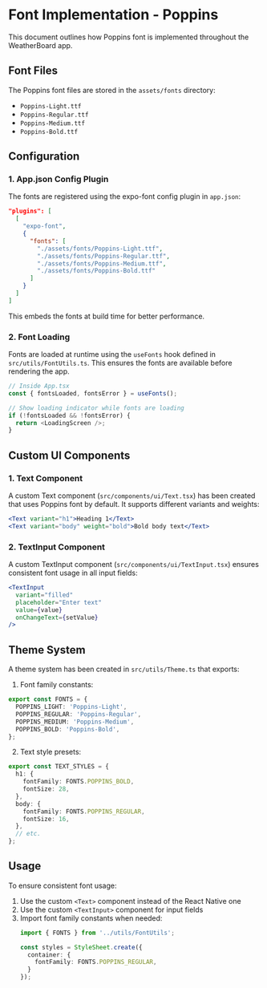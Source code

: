 # Font Implementation - Poppins

This document outlines how Poppins font is implemented throughout the WeatherBoard app.

## Font Files

The Poppins font files are stored in the `assets/fonts` directory:
- `Poppins-Light.ttf`
- `Poppins-Regular.ttf`
- `Poppins-Medium.ttf`
- `Poppins-Bold.ttf`

## Configuration

### 1. App.json Config Plugin

The fonts are registered using the expo-font config plugin in `app.json`:

```json
"plugins": [
  [
    "expo-font",
    {
      "fonts": [
        "./assets/fonts/Poppins-Light.ttf",
        "./assets/fonts/Poppins-Regular.ttf",
        "./assets/fonts/Poppins-Medium.ttf",
        "./assets/fonts/Poppins-Bold.ttf"
      ]
    }
  ]
]
```

This embeds the fonts at build time for better performance.

### 2. Font Loading

Fonts are loaded at runtime using the `useFonts` hook defined in `src/utils/FontUtils.ts`. This ensures the fonts are available before rendering the app.

```typescript
// Inside App.tsx
const { fontsLoaded, fontsError } = useFonts();

// Show loading indicator while fonts are loading
if (!fontsLoaded && !fontsError) {
  return <LoadingScreen />;
}
```

## Custom UI Components

### 1. Text Component

A custom Text component (`src/components/ui/Text.tsx`) has been created that uses Poppins font by default. It supports different variants and weights:

```jsx
<Text variant="h1">Heading 1</Text>
<Text variant="body" weight="bold">Bold body text</Text>
```

### 2. TextInput Component

A custom TextInput component (`src/components/ui/TextInput.tsx`) ensures consistent font usage in all input fields:

```jsx
<TextInput 
  variant="filled"
  placeholder="Enter text" 
  value={value}
  onChangeText={setValue}
/>
```

## Theme System

A theme system has been created in `src/utils/Theme.ts` that exports:

1. Font family constants:
```typescript
export const FONTS = {
  POPPINS_LIGHT: 'Poppins-Light',
  POPPINS_REGULAR: 'Poppins-Regular',
  POPPINS_MEDIUM: 'Poppins-Medium',
  POPPINS_BOLD: 'Poppins-Bold',
};
```

2. Text style presets:
```typescript
export const TEXT_STYLES = {
  h1: {
    fontFamily: FONTS.POPPINS_BOLD,
    fontSize: 28,
  },
  body: {
    fontFamily: FONTS.POPPINS_REGULAR,
    fontSize: 16,
  },
  // etc.
};
```

## Usage

To ensure consistent font usage:

1. Use the custom `<Text>` component instead of the React Native one
2. Use the custom `<TextInput>` component for input fields
3. Import font family constants when needed:
   ```typescript
   import { FONTS } from '../utils/FontUtils';
   
   const styles = StyleSheet.create({
     container: {
       fontFamily: FONTS.POPPINS_REGULAR,
     }
   });
   ```